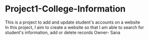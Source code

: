 # Project1-College-Information
This is a project to add and update student's accounts on a website
<br>
In this project, I aim to create a website so that I am able to search for student's information, add or delete records
Owner- Sana
</br>
